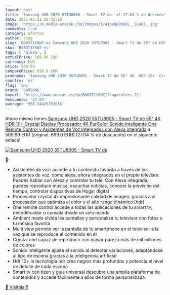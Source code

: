 ```yaml
---
layout: post
title: 'Samsung UHD 2020 55TU8005 - Smart TV de  al 27.04 % de descuento'
date: 2021-02-21 22:42:10
image: 'https://m.media-amazon.com/images/I/41UvqaDhHVL._SL400_.jpg'
comments: true
category: ofertas
author: ring
slug: 'B083T1Y8W7-es Samsung UHD 2020 55TU8005 - Smart TV de 55" 4K HDR 10+...'
sku: 'B083T1Y8W7-es'
tags: [ 'alexa', ]
actualPrice: 509.99 EUR
currency: EUR
price: 509.99
comparePrice: 699.0 EUR
prodname: 'Samsung UHD 2020 55TU8005 - Smart TV de 55" 4K  HDR 10+  Crystal Display  Procesador 4K  PurColor  Sonido Inteligente  One Remote Control y Asistentes de Voz Integrados  con Alexa integrada'
country: 'es'
flag: '🇪🇸'
brand: 'SAMSUNG'
buyurl: 'https://www.amazon.es/dp/B083T1Y8W7/?tag=tolees-21'
descuento: '27.04'
average: '556.24429752066'
---
```


Ahora mismo tienes [Samsung UHD 2020 55TU8005 - Smart TV de 55" 4K  HDR 10+  Crystal Display  Procesador 4K  PurColor  Sonido Inteligente  One Remote Control y Asistentes de Voz Integrados  con Alexa integrada](https://www.amazon.es/dp/B083T1Y8W7/?tag=tolees-21) a 509.99 EUR (original: 699.0 EUR) (27.04 %  de descuento) en el siguiente enlace!

[![Samsung UHD 2020 55TU8005 - Smart TV de ](https://m.media-amazon.com/images/I/41UvqaDhHVL._SL400_.jpg)](https://www.amazon.es/dp/B083T1Y8W7/?tag=tolees-21)

🔎:

- Asistentes de voz: accede a tu contenido favorito a través de los asistentes de voz, como alexa, ahora integrados en el propio televisor. Puedes hablar con Alexa y controlar tu tele. Con Alexa integrada, puedes reproducir música, escuchar noticias, conocer la previsión del tiempo, controlar dispositivos de Hogar digital
- Procesador crystal 4k impresionante calidad de imagen, gracias a al procesador que optimiza el color y el alto rango dinámico (hdr)
- One remote control accede a todas las aplicaciones de tu smart tv, decodificador o consola desde un solo mando
- Ambient mode olvida las pantallas y personaliza tu televisor con fotos o tu música favorita
- Multi view permite ver la pantalla de tu smartphone en el televisor a la vez que se reproduce el contenido en él
- Crystal uhd capaz de reproducir con mayor pureza más de mil millones de colores
- Sonido inteligente ajusta el sonido al detectar variaciones, adaptándose al tipo de escena gracias a la inteligencia artificial
- Hdr 10+ la tecnología hdr crea negros más profundos y potencía el nivel de detalle de cada escena
- Smart tv con tizen y guía universal descubre una amplia plataforma de contenidos y accede fácilmente a ellos de forma personalizada

[🛒 Visítala!!!](https://www.amazon.es/dp/B083T1Y8W7/?tag=tolees-21)
